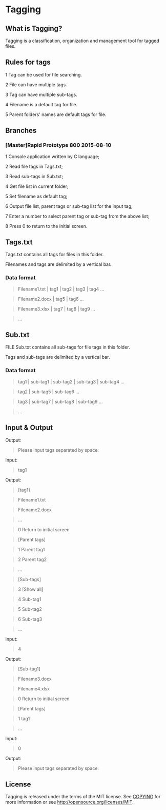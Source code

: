 # Tagging

## What is Tagging?

Tagging is a classification, organization and management tool for tagged files.

## Rules for tags

1 Tag can be used for file searching.

2 File can have multiple tags.

3 Tag can have multiple sub-tags.

4 Filename is a default tag for file.

5 Parent folders' names are default tags for file.

## Branches

### [Master]Rapid Prototype 800 2015-08-10

1 Console application written by C language;

2 Read file tags in Tags.txt;

3 Read sub-tags in Sub.txt;

4 Get file list in current folder;

5 Set filename as default tag;

6 Output file list, parent tags or sub-tag list for the input tag;

7 Enter a number to select parent tag or sub-tag from the above list;

8 Press 0 to return to the initial screen.

## Tags.txt

Tags.txt contains all tags for files in this folder.

Filenames and tags are delimited by a vertical bar.

### Data format

> Filename1.txt | tag1  | tag2  | tag3  | tag4  …

> Filename2.docx | tag5  | tag6  …

> Filename3.xlsx | tag7  | tag8  | tag9  …

> …

## Sub.txt

FILE Sub.txt contains all sub-tags for file tags in this folder.

Tags and sub-tags are delimited by a vertical bar.

### Data format

> tag1 | sub-tag1  | sub-tag2  | sub-tag3  | sub-tag4  …

> tag2 | sub-tag5  | sub-tag6  …

> tag3 | sub-tag7  | sub-tag8  | sub-tag9  …

> …

## Input & Output
Output:

> Please input tags separated by space:

Input:

> tag1

Output:

> [tag1]

> Filename1.txt

> Filename2.docx

> …

> 0 Return to initial screen

> [Parent tags]

> 1 Parent tag1

> 2 Parent tag2

> …

> [Sub-tags]

> 3 [Show all]

> 4 Sub-tag1

> 5 Sub-tag2

> 6 Sub-tag3

> …

Input:

> 4

Output:

> [Sub-tag1]

> Filename3.docx

> Filename4.xlsx

> 0 Return to initial screen

> [Parent tags]

> 1 tag1

> …

Input:

> 0

Output:

> Please input tags separated by space:

## License

Tagging is released under the terms of the MIT license. See [COPYING](COPYING) for more
information or see http://opensource.org/licenses/MIT.
